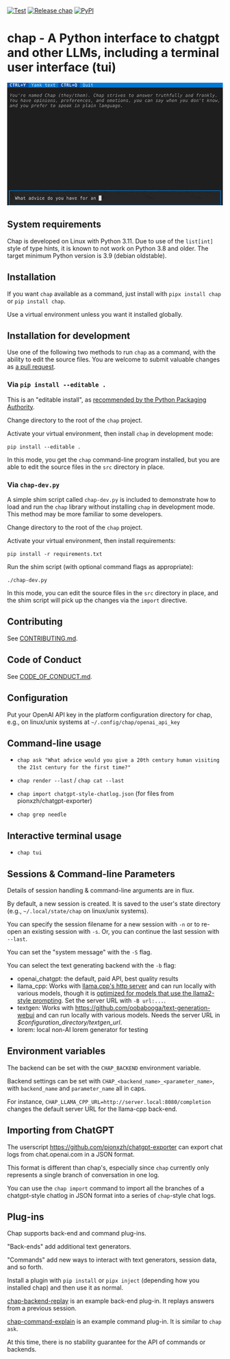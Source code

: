 <!--
SPDX-FileCopyrightText: 2021 Jeff Epler

SPDX-License-Identifier: MIT
-->
[![Test](https://github.com/jepler/chap/actions/workflows/test.yml/badge.svg)](https://github.com/jepler/chap/actions/workflows/test.yml)
[![Release chap](https://github.com/jepler/chap/actions/workflows/release.yml/badge.svg?event=release)](https://github.com/jepler/chap/actions/workflows/release.yml)
[![PyPI](https://img.shields.io/pypi/v/chap)](https://pypi.org/project/chap/)

# chap - A Python interface to chatgpt and other LLMs, including a terminal user interface (tui)

![Chap screencast](https://github.com/jepler/chap/blob/main/chap.gif)

## System requirements

Chap is developed on Linux with Python 3.11. Due to use of the `list[int]` style of type hints, it is known to not work on Python 3.8 and older. The target minimum Python version is 3.9 (debian oldstable).

## Installation

If you want `chap` available as a command, just install with  `pipx install chap` or `pip install chap`.

Use a virtual environment unless you want it installed globally.

## Installation for development

Use one of the following two methods to run `chap` as a command, with the ability to edit the source files. You are welcome to submit valuable changes as [a pull request](https://github.com/jepler/chap/pulls).

### Via `pip install --editable .`

This is an "editable install", as [recommended by the Python Packaging Authority](https://setuptools.pypa.io/en/latest/userguide/development_mode.html).

Change directory to the root of the `chap` project.

Activate your virtual environment, then install `chap` in development mode:

```shell
pip install --editable .
```

In this mode, you get the `chap` command-line program installed, but you are able to edit the source files in the `src` directory in place.

### Via `chap-dev.py`

A simple shim script called `chap-dev.py` is included to demonstrate how to load and run the `chap` library without installing `chap` in development mode. This method may be more familiar to some developers.

Change directory to the root of the `chap` project.

Activate your virtual environment, then install requirements:

```shell
pip install -r requirements.txt
```

Run the shim script (with optional command flags as appropriate):

```shell
./chap-dev.py
```

In this mode, you can edit the source files in the `src` directory in place, and the shim script will pick up the changes via the `import` directive.

## Contributing

See [CONTRIBUTING.md](CONTRIBUTING.md).

## Code of Conduct

See [CODE\_OF\_CONDUCT.md](CODE_OF_CONDUCT.md).

## Configuration

Put your OpenAI API key in the platform configuration directory for chap, e.g., on linux/unix systems at `~/.config/chap/openai_api_key`

## Command-line usage

 * `chap ask "What advice would you give a 20th century human visiting the 21st century for the first time?"`

 * `chap render --last` / `chap cat --last`

 * `chap import chatgpt-style-chatlog.json` (for files from pionxzh/chatgpt-exporter)

 * `chap grep needle`

## Interactive terminal usage
 * `chap tui`

## Sessions & Command-line Parameters

Details of session handling & command-line arguments are in flux.

By default, a new session is created. It is saved to the user's state directory
(e.g., `~/.local/state/chap` on linux/unix systems).

You can specify the session filename for a new session with `-n` or to re-open
an existing session with `-s`. Or, you can continue the last session with
`--last`.

You can set the "system message" with the `-S` flag.

You can select the text generating backend with the `-b` flag:
 * openai\_chatgpt: the default, paid API, best quality results
 * llama\_cpp: Works with [llama.cpp's http server](https://github.com/ggerganov/llama.cpp/blob/master/examples/server/README.md) and can run locally with various models,
 though it is [optimized for models that use the llama2-style prompting](https://huggingface.co/blog/llama2#how-to-prompt-llama-2).
 Set the server URL with `-B url:...`.
 * textgen: Works with https://github.com/oobabooga/text-generation-webui and can run locally with various models.
 Needs the server URL in *$configuration_directory/textgen\_url*.
 * lorem: local non-AI lorem generator for testing

## Environment variables

The backend can be set with the `CHAP_BACKEND` environment variable.

Backend settings can be set with `CHAP_<backend_name>_<parameter_name>`, with `backend_name` and `parameter_name` all in caps.

For instance, `CHAP_LLAMA_CPP_URL=http://server.local:8080/completion` changes the default server URL for the llama-cpp back-end.

## Importing from ChatGPT

The userscript https://github.com/pionxzh/chatgpt-exporter can export chat logs from chat.openai.com in a JSON format.

This format is different than chap's, especially since `chap` currently only represents a single branch of conversation in one log.

You can use the `chap import` command to import all the branches of a chatgpt-style chatlog in JSON format into a series of `chap`-style chat logs.

## Plug-ins

Chap supports back-end and command plug-ins.

"Back-ends" add additional text generators.

"Commands" add new ways to interact with text generators, session data, and so forth.

Install a plugin with `pip install` or `pipx inject` (depending how you installed chap) and then use it as normal.

[chap-backend-replay](https://pypi.org/project/chap-backend-replay/) is an example back-end plug-in. It replays answers from a previous session.

[chap-command-explain](https://pypi.org/project/chap-command-explain/) is an example command plug-in. It is similar to `chap ask`.

At this time, there is no stability guarantee for the API of commands or backends.
